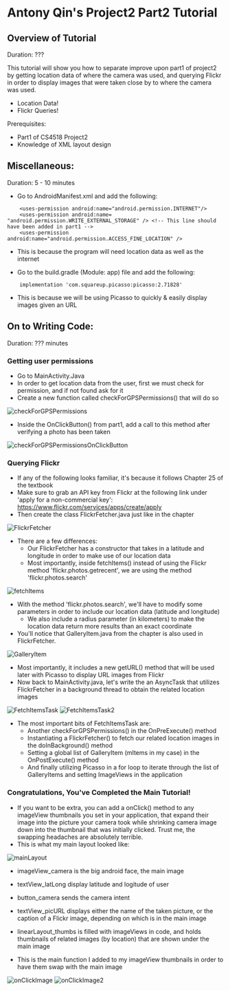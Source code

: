 
# Antony Qin's Project2 Part2 Tutorial
## Overview of Tutorial
Duration: ???

This tutorial will show you how to separate improve upon part1 of project2 by getting location data of where the camera was used, and querying Flickr in order to display images that were taken close by to where the camera was used.

* Location Data!
* Flickr Queries!

Prerequisites:

* Part1 of CS4518 Project2
* Knowledge of XML layout design

## Miscellaneous: 
Duration: 5 - 10 minutes
* Go to AndroidManifest.xml and add the following:
```
    <uses-permission android:name="android.permission.INTERNET"/>
    <uses-permission android:name= "android.permission.WRITE_EXTERNAL_STORAGE" /> <!-- This line should have been added in part1 -->
    <uses-permission android:name="android.permission.ACCESS_FINE_LOCATION" />
```
* This is because the program will need location data as well as the internet

* Go to the build.gradle (Module: app) file and add the following:
```
    implementation 'com.squareup.picasso:picasso:2.71828'
```
* This is because we will be using Picasso to quickly & easily display images given an URL

## On to Writing Code:
Duration: ??? minutes

### Getting user permissions
* Go to MainActivity.Java
* In order to get location data from the user, first we must check for permission, and if not found ask for it
* Create a new function called checkForGPSPermissions() that will do so

![checkForGPSPermissions](images/checkForGPSPermissions.jpg)

* Inside the OnClickButton() from part1, add a call to this method after verifying a photo has been taken

![checkForGPSPermissionsOnClickButton](images/checkForGPSPermissionsOnClickButton.jpg)

### Querying Flickr
* If any of the following looks familiar, it's because it follows Chapter 25 of the textbook
* Make sure to grab an API key from Flickr at the following link under 'apply for a non-commercial key': https://www.flickr.com/services/apps/create/apply
* Then create the class FlickrFetcher.java just like in the chapter

![FlickrFetcher](images/FlickrFetcher.jpg)

* There are a few differences:
    * Our FlickrFetcher has a constructor that takes in a latitude and longitude in order to make use of our location data
    * Most importantly, inside fetchItems() instead of using the Flickr method 'flickr.photos.getrecent', we are using the method 'flickr.photos.search'

![fetchItems](images/fetchItems.jpg)

* With the method 'flickr.photos.search', we'll have to modify some parameters in order to include our location data (latitude and longitude)
    * We also include a radius parameter (in kilometers) to make the location data return more results than an exact coordinate
* You'll notice that GalleryItem.java from the chapter is also used in FlickrFetcher.

![GalleryItem](images/GalleryItem.jpg)

* Most importantly, it includes a new getURL() method that will be used later with Picasso to display URL images from Flickr
* Now back to MainActivity.java, let's write the an AsyncTask that utilizes FlickrFetcher in a background thread to obtain the related location images

![FetchItemsTask](images/FetchItemsTask.jpg)
![FetchItemsTask2](images/FetchItemsTask2.jpg)

* The most important bits of FetchItemsTask are:
    * Another checkForGPSPermissions() in the OnPreExecute() method
    * Instantiating a FlickrFetcher() to fetch our related location images in the doInBackground() method
    * Setting a global list of GalleryItem (mItems in my case) in the OnPostExecute() method
    * And finally utilizing Picasso in a for loop to iterate through the list of GalleryItems and setting ImageViews in the application
    
### Congratulations, You've Completed the Main Tutorial!

* If you want to be extra, you can add a onClick() method to any imageView thumbnails you set in your application, that expand their image into the picture your camera took while shrinking camera image down into the thumbnail that was initially clicked. Trust me, the swapping headaches are absolutely terrible.
* This is what my main layout looked like:

![mainLayout](images/mainLayout.jpg)

* imageView_camera is the big android face, the main image
* textView_latLong display latitude and logitude of user
* button_camera sends the camera intent
* textView_picURL displays either the name of the taken picture, or the caption of a Flickr image, depending on which is in the main image
* linearLayout_thumbs is filled with imageViews in code, and holds thumbnails of related images (by location) that are shown under the main image

* This is the main function I added to my imageView thumbnails in order to have them swap with the main image

![onClickImage](images/onClickImage.jpg)
![onClickImage2](images/onClickImage2.jpg)








